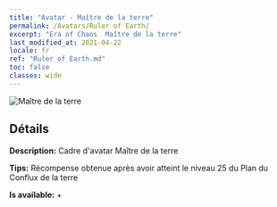 ```yaml
---
title: "Avatar - Maître de la terre"
permalink: /Avatars/Ruler of Earth/
excerpt: "Era of Chaos  Maître de la terre"
last_modified_at: 2021-04-22
locale: fr
ref: "Ruler of Earth.md"
toc: false
classes: wide
---
```

 ![Maître de la terre](/images/a/avatarFrame_40.png)

## Détails

 **Description:** Cadre d'avatar Maître de la terre 

 **Tips:** Récompense obtenue après avoir atteint le niveau 25 du Plan du Conflux de la terre 

 **Is available:**  + 

